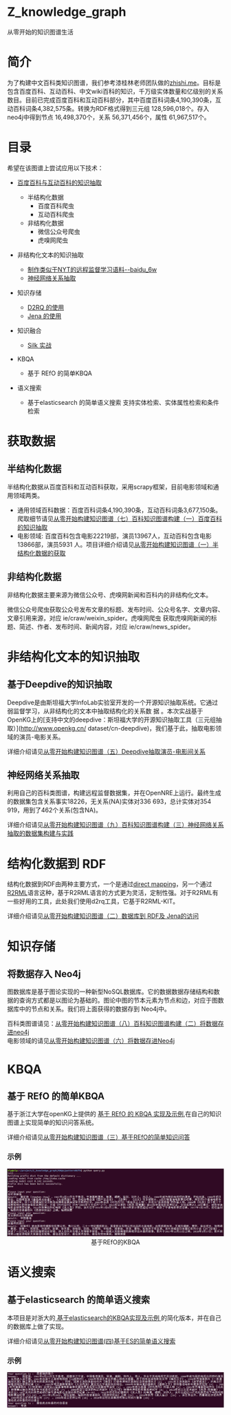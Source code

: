 # Z_knowledge_graph
从零开始的知识图谱生活

# 简介
为了构建中文百科类知识图谱，我们参考漆桂林老师团队做的[zhishi.me](http://zhishi.me/)。目标是包含百度百科、互动百科、中文wiki百科的知识，千万级实体数量和亿级别的关系数目。目前已完成百度百科和互动百科部分，其中百度百科词条4,190,390条，互动百科词条4,382,575条。转换为RDF格式得到三元组 128,596,018个。存入 neo4j中得到节点 16,498,370个，关系 56,371,456个，属性 61,967,517个。<br>

[](img/baike.jpg)

# 目录
希望在该图谱上尝试应用以下技术：    

* [百度百科与互动百科的知识抽取](http://pelhans.com/2019/01/04/kg_from_0_note7/)    
   * 半结构化数据    
      * 百度百科爬虫   
      * 互动百科爬虫    
   * 非结构化数据
      * 微信公众号爬虫  
      * 虎嗅网爬虫    
      
* 非结构化文本的知识抽取    
    * [制作类似于NYT的远程监督学习语料--baidu_6w](http://pelhans.com/2019/01/04/kg_from_0_note9/)    
    * [神经网络关系抽取](https://github.com/thunlp/OpenNRE)    
   
* 知识存储    
    * [D2RQ 的使用](http://pelhans.com/2019/02/11/kg_from_0_note10/)    
    * [Jena 的使用](http://pelhans.com/2019/02/11/kg_from_0_note11/)    
* 知识融合    
    * [Silk 实战](http://pelhans.com/2019/02/12/kg_from_0_note12/)    
* KBQA    
    * 基于 REfO 的简单KBQA    
* 语义搜索
    * 基于elasticsearch 的简单语义搜索 支持实体检索、实体属性检索和条件检索

# 获取数据
## 半结构化数据

半结构化数据从百度百科和互动百科获取，采用scrapy框架，目前电影领域和通用领域两类。

* 通用领域百科数据：百度百科词条4,190,390条，互动百科词条3,677,150条。爬取细节请见[从零开始构建知识图谱（七）百科知识图谱构建（一）百度百科的知识抽取](http://pelhans.com/2019/01/04/kg_from_0_note7/)    
* 电影领域: 百度百科包含电影22219部，演员13967人，互动百科包含电影13866部，演员5931 人。项目详细介绍请见[从零开始构建知识图谱（一）半结构化数据的获取](http://pelhans.com/2018/09/01/kg_from_0_note1/)

## 非结构化数据

非结构化数据主要来源为微信公众号、虎嗅网新闻和百科内的非结构化文本。

微信公众号爬虫获取公众号发布文章的标题、发布时间、公众号名字、文章内容、文章引用来源，对应 ie/craw/weixin_spider。虎嗅网爬虫 获取虎嗅网新闻的标题、简述、作者、发布时间、新闻内容，对应 ie/craw/news_spider。

# 非结构化文本的知识抽取
## 基于Deepdive的知识抽取    

Deepdive是由斯坦福大学InfoLab实验室开发的一个开源知识抽取系统。它通过弱监督学习，从非结构化的文本中抽取结构化的关系数
据 。本次实战基于OpenKG上的[支持中文的deepdive：斯坦福大学的开源知识抽取工具（三元组抽取）](http://www.openkg.cn/    dataset/cn-deepdive)，我们基于此，抽取电影领域的演员-电影关系。

详细介绍请见[从零开始构建知识图谱（五）Deepdive抽取演员-电影间关系](http://pelhans.com/2018/10/10/kg_from_0_note5/)

## 神经网络关系抽取

利用自己的百科类图谱，构建远程监督数据集，并在OpenNRE上运行。最终生成的数据集包含关系事实18226，无关系(NA)实体对336 693，总计实体对354 919，用到了462个关系(包含NA)。

详细介绍请见[从零开始构建知识图谱（九）百科知识图谱构建（三）神经网络关系抽取的数据集构建与实践](http://pelhans.com/2019/01/04/kg_from_0_note9/)

# 结构化数据到 RDF

结构化数据到RDF由两种主要方式，一个是通过[direct mapping](https://www.w3.org/TR/rdb-direct-mapping/)，另一个通过[R2RML](https://www.w3.org/TR/r2rml/#acknowledgements)语言这种，基于R2RML语言的方式更为灵活，定制性强。对于R2RML有一些好用的工具，此处我们使用d2rq工具，它基于R2RML-KIT。

详细介绍请见[从零开始构建知识图谱（二）数据库到 RDF及 Jena的访问](http://pelhans.com/2019/02/11/kg_from_0_note10/)

# 知识存储
## 将数据存入 Neo4j

图数据库是基于图论实现的一种新型NoSQL数据库。它的数据数据存储结构和数据的查询方式都是以图论为基础的。图论中图的节本元素为节点和边，对应于图数据库中的节点和关系。我们将上面获得的数据存到 Neo4j中。

百科类图谱请见：[从零开始构建知识图谱（八）百科知识图谱构建（二）将数据存进neo4j](http://pelhans.com/2019/01/04/kg_from_0_note8/)    
电影领域的请见[从零开始构建知识图谱（六）将数据存进Neo4j](http://pelhans.com/2018/11/06/kg_neo4j_cypher/)

# KBQA
## 基于 REfO 的简单KBQA
基于浙江大学在openKG上提供的 [基于 REfO 的 KBQA 实现及示例](http://openkg.cn/tool/eb483ee4-3be1-4d4b-974d-970d35307e8d),在自己的知识图谱上实现简单的知识问答系统。    

详细介绍请见[从零开始构建知识图谱（三）基于REfO的简单知识问答](http://pelhans.com/2018/11/06/kg_neo4j_cypher/)

### 示例
<p align="center">
<img src="img/example_REfO_KBQA.jpg">
<br/> 基于REfO的KBQA
</p> 

# 语义搜索
## 基于elasticsearch 的简单语义搜索
本项目是对浙大的[ 基于elasticsearch的KBQA实现及示例 ](http://openkg.cn/tool/elasticsearch-kbqa)的简化版本，并在自己的数据库上做了实现。

详细介绍请见[从零开始构建知识图谱(四)基于ES的简单语义搜索](http://pelhans.com/2018/09/03/kg_from_0_note3/)

### 示例

![基于elasticsearch的简单语义搜索](img/example_elastic_ss.jpg)
